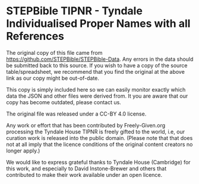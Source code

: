 # STEPBible TIPNR - Tyndale Individualised Proper Names with all References

The original copy of this file came from https://github.com/STEPBible/STEPBible-Data.
Any errors in the data should be submitted back to this source.
If you wish to have a copy of the source table/spreadsheet,
we recommend that you find the original at the above link
as our copy might be out-of-date.

This copy is simply included here so we can easily monitor
exactly which data the JSON and other files were derived from.
It you are aware that our copy has become outdated,
please contact us.

The original file was released under a CC-BY 4.0 license.

Any work or effort that has been contributed by Freely-Given.org
processing the Tyndale House TIPNR is freely gifted to the world,
i.e, our curation work is released into the public domain.
(Please note that that does not at all imply that the
licence conditions of the original content creators no longer apply.)

We would like to express grateful thanks to Tyndale House (Cambridge)
for this work, and especially to David Instone-Brewer and others
that contributed to make their work available under an open licence.

